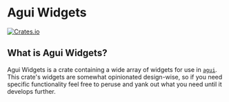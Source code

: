 # Agui Widgets

[![Crates.io](https://img.shields.io/crates/v/agui_widgets?style=flat-square&logo=rust)](https://crates.io/crates/agui_widgets)

## What is Agui Widgets?

Agui Widgets is a crate containing a wide array of widgets for use in [`agui`](https://crates.io/crates/agui). This crate's widgets are somewhat opinionated design-wise, so if you need specific functionality feel free to peruse and yank out what you need until it develops further.